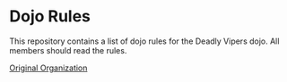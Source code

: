 Dojo Rules
==========

This repository contains a list of dojo rules for the Deadly Vipers dojo.
All members should read the rules.

[Original Organization]("https://github.com/deadlyvipers")

